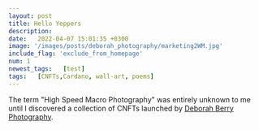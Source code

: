 ```yaml
---
layout: post
title: Hello Yeppers
description: 
date:   2022-04-07 15:01:35 +0300
image: '/images/posts/deborah_photography/marketing2WM.jpg'
include_flag: 'exclude_from_homepage'
num: 1
newest_tags:   [test]
tags:   [CNFTs,Cardano, wall-art, poems]
---
```


The term "High Speed Macro Photography" was entirely unknown to me until I discovered a collection of CNFTs launched by [Deborah Berry Photography](https://www.deborahberryphotography.com/). 

